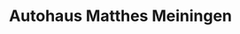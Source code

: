 ---
title: "Autohaus Matthes Meiningen"
url: /meiningen/autohaus-matthes-meiningen/
shop: Autohaus
---